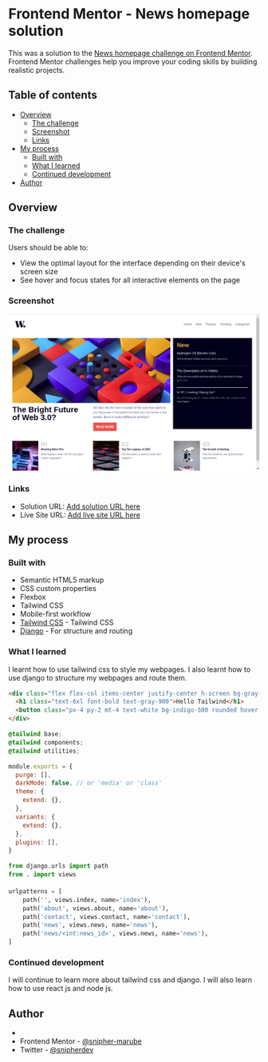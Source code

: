 # Frontend Mentor - News homepage solution

This was a solution to the [News homepage challenge on Frontend Mentor](https://www.frontendmentor.io/challenges/news-homepage-H6SWTa1MFl). Frontend Mentor challenges help you improve your coding skills by building realistic projects. 

## Table of contents

- [Overview](#overview)
  - [The challenge](#the-challenge)
  - [Screenshot](#screenshot)
  - [Links](#links)
- [My process](#my-process)
  - [Built with](#built-with)
  - [What I learned](#what-i-learned)
  - [Continued development](#continued-development)
- [Author](#author)



## Overview

### The challenge

Users should be able to:

- View the optimal layout for the interface depending on their device's screen size
- See hover and focus states for all interactive elements on the page

### Screenshot

![](https://github.com/snipher-marube/frontendmentor-solution2/blob/main/static/assets/screennshot/Screenshot%20from%202023-08-14%2011-06-59.png)



### Links

- Solution URL: [Add solution URL here](https://www.frontendmentor.io/solutions/responsive-news-homepage-using-django-and-tailwind-css-sldGXCcrpF)
- Live Site URL: [Add live site URL here](https://frontendmentor-solution2.vercel.app/)

## My process

### Built with

- Semantic HTML5 markup
- CSS custom properties
- Flexbox
- Tailwind CSS
- Mobile-first workflow
- [Tailwind CSS](https://tailwindcss.com/) - Tailwind CSS
- [Django](https://www.djangoproject.com/) - For structure and routing



### What I learned

I learnt how to use tailwind css to style my webpages. I also learnt how to use django to structure my webpages and route them. 

```html
<div class="flex flex-col items-center justify-center h-screen bg-gray-100">
  <h1 class="text-6xl font-bold text-gray-900">Hello Tailwind</h1>
  <button class="px-4 py-2 mt-4 text-white bg-indigo-500 rounded hover:bg-indigo-600">Get Started</button>
</div>
```
```css
@tailwind base;
@tailwind components;
@tailwind utilities;
```
```js
module.exports = {
  purge: [],
  darkMode: false, // or 'media' or 'class'
  theme: {
    extend: {},
  },
  variants: {
    extend: {},
  },
  plugins: [],
}
```
```python
from django.urls import path
from . import views

urlpatterns = [
    path('', views.index, name='index'),
    path('about', views.about, name='about'),
    path('contact', views.contact, name='contact'),
    path('news', views.news, name='news'),
    path('news/<int:news_id>', views.news, name='news'),
]
```

### Continued development

I will continue to learn more about tailwind css and django. I will also learn how to use react js and node js.




## Author

-
- Frontend Mentor - [@snipher-marube](https://www.frontendmentor.io/profile/snipher-marube)
- Twitter - [@snipherdev](https://www.twitter.com/snipherdev)


